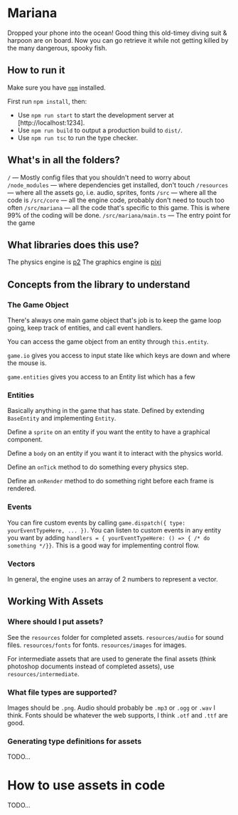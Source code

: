 # Mariana

Dropped your phone into the ocean! Good thing this old-timey diving suit & harpoon are on board. Now you can go retrieve it while not getting killed by the many dangerous, spooky fish.

## How to run it

Make sure you have [`npm`](https://www.npmjs.com/) installed.

First run `npm install`, then:

- Use `npm run start` to start the development server at [http://localhost:1234].
- Use `npm run build` to output a production build to `dist/`.
- Use `npm run tsc` to run the type checker.

## What's in all the folders?

`/` — Mostly config files that you shouldn't need to worry about
`/node_modules` — where dependencies get installed, don't touch
`/resources` — where all the assets go, i.e. audio, sprites, fonts
`/src` — where all the code is
`/src/core` — all the engine code, probably don't need to touch too often
`/src/mariana` — all the code that's specific to this game. This is where 99% of the coding will be done.
`/src/mariana/main.ts` — The entry point for the game

## What libraries does this use?

The physics engine is [p2](https://github.com/schteppe/p2.js)
The graphics engine is [pixi](https://github.com/pixijs/pixi.js)

## Concepts from the library to understand

### The Game Object

There's always one main game object that's job is to keep the game loop going, keep track of entities, and call event handlers.

You can access the game object from an entity through `this.entity`.

`game.io` gives you access to input state like which keys are down and where the mouse is.

`game.entities` gives you access to an Entity list which has a few

### Entities

Basically anything in the game that has state.
Defined by extending `BaseEntity` and implementing `Entity`.

Define a `sprite` on an entity if you want the entity to have a graphical component.

Define a `body` on an entity if you want it to interact with the physics world.

Define an `onTick` method to do something every physics step.

Define an `onRender` method to do something right before each frame is rendered.

### Events

You can fire custom events by calling `game.dispatch({ type: yourEventTypeHere, ... })`.
You can listen to custom events in any entity you want by adding `handlers = { yourEventTypeHere: () => { /* do something */}}`.
This is a good way for implementing control flow.

### Vectors

In general, the engine uses an array of 2 numbers to represent a vector.

## Working With Assets

### Where should I put assets?

See the `resources` folder for completed assets.
`resources/audio` for sound files.
`resources/fonts` for fonts.
`resources/images` for images.

For intermediate assets that are used to generate the final assets (think photoshop documents instead of completed assets), use `resources/intermediate`.

### What file types are supported?

Images should be `.png`.
Audio should probably be `.mp3` or `.ogg` or `.wav` I think.
Fonts should be whatever the web supports, I think `.otf` and `.ttf` are good.

### Generating type definitions for assets

TODO...

# How to use assets in code

TODO...
